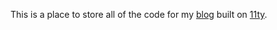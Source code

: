 This is a place to store all of the code for my [blog](https://blog.andersamer.com) built on [11ty](https://www.11ty.dev/).
